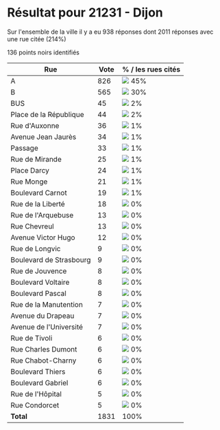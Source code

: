 # Résultat pour 21231 - Dijon

Sur l'ensemble de la ville il y a eu 938 réponses dont 2011 réponses avec une rue citée (214%)

136 points noirs identifiés

| Rue | Vote | % / les rues cités|
|-----|------|-------------------|
| A | 826 | <img src="../../img/bar_45.gif" />&nbsp;45%|
| B | 565 | <img src="../../img/bar_30.gif" />&nbsp;30%|
| BUS | 45 | <img src="../../img/bar_2.gif" />&nbsp;2%|
| Place de la République | 44 | <img src="../../img/bar_2.gif" />&nbsp;2%|
| Rue d'Auxonne | 36 | <img src="../../img/bar_1.gif" />&nbsp;1%|
| Avenue Jean Jaurès | 34 | <img src="../../img/bar_1.gif" />&nbsp;1%|
| Passage | 33 | <img src="../../img/bar_1.gif" />&nbsp;1%|
| Rue de Mirande | 25 | <img src="../../img/bar_1.gif" />&nbsp;1%|
| Place Darcy | 24 | <img src="../../img/bar_1.gif" />&nbsp;1%|
| Rue Monge | 21 | <img src="../../img/bar_1.gif" />&nbsp;1%|
| Boulevard Carnot | 19 | <img src="../../img/bar_1.gif" />&nbsp;1%|
| Rue de la Liberté | 18 | <img src="../../img/bar_0.gif" />&nbsp;0%|
| Rue de l'Arquebuse | 13 | <img src="../../img/bar_0.gif" />&nbsp;0%|
| Rue Chevreul | 13 | <img src="../../img/bar_0.gif" />&nbsp;0%|
| Avenue Victor Hugo | 12 | <img src="../../img/bar_0.gif" />&nbsp;0%|
| Rue de Longvic | 9 | <img src="../../img/bar_0.gif" />&nbsp;0%|
| Boulevard de Strasbourg | 9 | <img src="../../img/bar_0.gif" />&nbsp;0%|
| Rue de Jouvence | 8 | <img src="../../img/bar_0.gif" />&nbsp;0%|
| Boulevard Voltaire | 8 | <img src="../../img/bar_0.gif" />&nbsp;0%|
| Boulevard Pascal | 8 | <img src="../../img/bar_0.gif" />&nbsp;0%|
| Rue de la Manutention | 7 | <img src="../../img/bar_0.gif" />&nbsp;0%|
| Avenue du Drapeau | 7 | <img src="../../img/bar_0.gif" />&nbsp;0%|
| Avenue de l'Université | 7 | <img src="../../img/bar_0.gif" />&nbsp;0%|
| Rue de Tivoli | 6 | <img src="../../img/bar_0.gif" />&nbsp;0%|
| Rue Charles Dumont | 6 | <img src="../../img/bar_0.gif" />&nbsp;0%|
| Rue Chabot-Charny | 6 | <img src="../../img/bar_0.gif" />&nbsp;0%|
| Boulevard Thiers | 6 | <img src="../../img/bar_0.gif" />&nbsp;0%|
| Boulevard Gabriel | 6 | <img src="../../img/bar_0.gif" />&nbsp;0%|
| Rue de l'Hôpital | 5 | <img src="../../img/bar_0.gif" />&nbsp;0%|
| Rue Condorcet | 5 | <img src="../../img/bar_0.gif" />&nbsp;0%|
| **Total** | 1831 | 100%|

